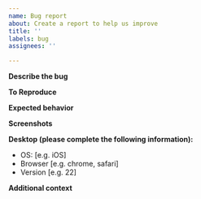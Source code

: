 ```yaml
---
name: Bug report
about: Create a report to help us improve
title: ''
labels: bug
assignees: ''

---
```


**Describe the bug**

<!-- A clear and concise description of what the bug is. -->

**To Reproduce**

<!-- Steps to reproduce the behavior: -->

**Expected behavior**

<!-- A clear and concise description of what you expected to happen. -->

**Screenshots**

<!-- If applicable, add screenshots to help explain your problem. -->

**Desktop (please complete the following information):**

- OS: [e.g. iOS]
- Browser [e.g. chrome, safari]
- Version [e.g. 22]

**Additional context**

<!-- Add any other context about the problem here. -->
